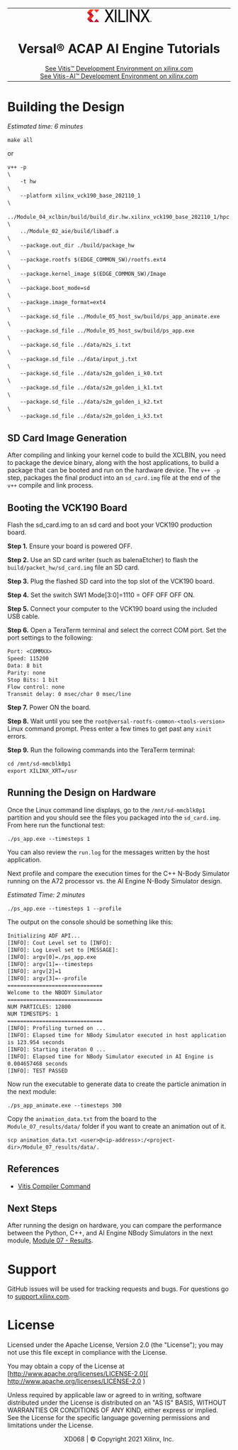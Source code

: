 ﻿<table class="sphinxhide" width="100%">
 <tr width="100%">
    <td align="center"><img src="https://raw.githubusercontent.com/Xilinx/Image-Collateral/main/xilinx-logo.png" width="30%"/><h1>Versal® ACAP AI Engine Tutorials</h1>
    <a href="https://www.xilinx.com/products/design-tools/vitis.html">See Vitis™ Development Environment on xilinx.com</br></a>
    <a href="https://www.xilinx.com/products/design-tools/vitis/vitis-ai.html">See Vitis-AI™ Development Environment on xilinx.com</a>
    </td>
 </tr>
</table>

# Building the Design

*Estimated time: 6 minutes*

```
make all
```

or

```
v++ -p                                                                            \
    -t hw                                                                         \
    --platform xilinx_vck190_base_202110_1                                        \
    ../Module_04_xclbin/build/build_dir.hw.xilinx_vck190_base_202110_1/hpc.xclbin \
    ../Module_02_aie/build/libadf.a                                               \
    --package.out_dir ./build/package_hw                                          \
    --package.rootfs $(EDGE_COMMON_SW)/rootfs.ext4                                \
    --package.kernel_image $(EDGE_COMMON_SW)/Image                                \
    --package.boot_mode=sd                                                        \
    --package.image_format=ext4                                                   \
    --package.sd_file ../Module_05_host_sw/build/ps_app_animate.exe               \
    --package.sd_file ../Module_05_host_sw/build/ps_app.exe                       \
    --package.sd_file ../data/m2s_i.txt                                           \
    --package.sd_file ../data/input_j.txt                                         \
    --package.sd_file ../data/s2m_golden_i_k0.txt                                 \
    --package.sd_file ../data/s2m_golden_i_k1.txt                                 \
    --package.sd_file ../data/s2m_golden_i_k2.txt                                 \
    --package.sd_file ../data/s2m_golden_i_k3.txt                           
```

## SD Card Image Generation

After compiling and linking your kernel code to build the XCLBIN, you need to package the device binary, along with the host applications, to build a package that can be booted and run on the hardware device. The `v++ -p` step, packages the final product into an `sd_card.img` file at the end of the `v++` compile and link process.

## Booting the VCK190 Board

Flash the sd_card.img to an sd card and boot your VCK190 production board.

**Step 1.** Ensure your board is powered OFF.

**Step 2.** Use an SD card writer (such as balenaEtcher) to flash the `build/packet_hw/sd_card.img` file an SD card.

**Step 3.** Plug the flashed SD card into the top slot of the VCK190 board.

**Step 4.** Set the switch SW1 Mode\[3:0\]=1110 = OFF OFF OFF ON.

**Step 5.** Connect your computer to the VCK190 board using the included USB cable.

**Step 6.** Open a TeraTerm terminal and select the correct COM port. Set the port settings to the following:

```
Port: <COMMXX>
Speed: 115200
Data: 8 bit
Parity: none
Stop Bits: 1 bit
Flow control: none
Transmit delay: 0 msec/char 0 msec/line
```

**Step 7.** Power ON the board.

**Step 8.** Wait until you see the `root@versal-rootfs-common-<tools-version>` Linux command prompt. Press enter a few times to get past any `xinit` errors.

**Step 9.** Run the following commands into the TeraTerm terminal:

```
cd /mnt/sd-mmcblk0p1
export XILINX_XRT=/usr
```

## Running the Design on Hardware

Once the Linux command line displays, go to the `/mnt/sd-mmcblk0p1` partition and you should see the files you packaged into the `sd_card.img`. From here run the functional test:

```
./ps_app.exe --timesteps 1
```

You can also review the `run.log` for the messages written by the host application.

Next profile and compare the execution times for the C++ N-Body Simulator running on the A72 processor vs. the AI Engine N-Body Simulator design.

*Estimated Time: 2 minutes*

```
./ps_app.exe --timesteps 1 --profile
```

The output on the console should be something like this:

```
Initializing ADF API...
[INFO]: Cout Level set to [INFO]:
[INFO]: Log Level set to [MESSAGE]:
[INFO]: argv[0]=./ps_app.exe
[INFO]: argv[1]=--timesteps
[INFO]: argv[2]=1
[INFO]: argv[3]=--profile
==============================
Welcome to the NBODY Simulator
==============================
NUM PARTICLES: 12800
NUM TIMESTEPS: 1
==============================
[INFO]: Profiling turned on ...
[INFO]: Elapsed time for NBody Simulator executed in host application is 123.954 seconds
[INFO]: Starting iteraton 0 ...
[INFO]: Elapsed time for NBody Simulator executed in AI Engine is 0.004657468 seconds
[INFO]: TEST PASSED
```

Now run the executable to generate data to create the particle animation in the next module:

```
./ps_app_animate.exe --timesteps 300
```

Copy the `animation_data.txt` from the board to the `Module_07_results/data/` folder if you want to create an animation out of it.

```
scp animation_data.txt <user>@<ip-address>:/<project-dir>/Module_07_results/data/.
```

## References

* [Vitis Compiler Command](https://docs.xilinx.com/r/en-US/ug1393-vitis-application-acceleration/Vitis-Compiler-Command)

## Next Steps

After running the design on hardware, you can compare the performance between the Python, C++, and AI Engine NBody Simulators in the next module, [Module 07 - Results](../Module_07_results).


# Support

GitHub issues will be used for tracking requests and bugs. For questions go to [support.xilinx.com](http://support.xilinx.com/).

# License

Licensed under the Apache License, Version 2.0 (the "License"); you may not use this file except in compliance with the License.

You may obtain a copy of the License at [http://www.apache.org/licenses/LICENSE-2.0]( http://www.apache.org/licenses/LICENSE-2.0 )


Unless required by applicable law or agreed to in writing, software distributed under the License is distributed on an "AS IS" BASIS, WITHOUT WARRANTIES OR CONDITIONS OF ANY KIND, either express or implied. See the License for the specific language governing permissions and limitations under the License.

<p align="center"> XD068 | &copy; Copyright 2021 Xilinx, Inc.</p>
